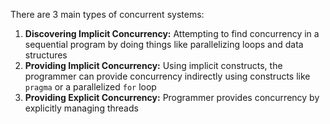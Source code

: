 There are 3 main types of concurrent systems:
1. **Discovering Implicit Concurrency:** Attempting to find concurrency in a sequential program by doing things like parallelizing loops and data structures 
2. **Providing Implicit Concurrency:** Using implicit constructs, the programmer can provide concurrency indirectly using constructs like `pragma` or a parallelized `for` loop
3. **Providing Explicit Concurrency:** Programmer provides concurrency by explicitly managing threads